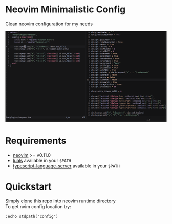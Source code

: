 # Neovim Minimalistic Config
Clean neovim configuration for my needs

<img src="https://github.com/xndrg/nvim-minimal/blob/main/static/thumbnail.png?raw=true" width="800"/>

# Requirements
- [neovim](https://github.com/neovim/neovim) >= v0.11.0
- [luals](https://github.com/LuaLS/lua-language-server) available in your `$PATH`
- [typescript-language-server](https://github.com/typescript-language-server/typescript-language-server) available in your `$PATH`

# Quickstart
Simply clone this repo into neovim runtime directory\
To get nvim config location try:
```console
:echo stdpath("config")
```
